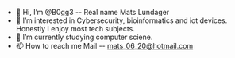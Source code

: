 - 👋 Hi, I’m @B0gg3 -- Real name Mats Lundager
- 👀 I’m interested in Cybersecurity, bioinformatics and iot devices. Honestly I enjoy most tech subjects.
- 🌱 I’m currently studying computer sciene.
- 📫 How to reach me Mail -- mats_06_20@hotmail.com

<!---
B0gg3/B0gg3 is a ✨ special ✨ repository because its `README.md` (this file) appears on your GitHub profile.
You can click the Preview link to take a look at your changes.
--->
